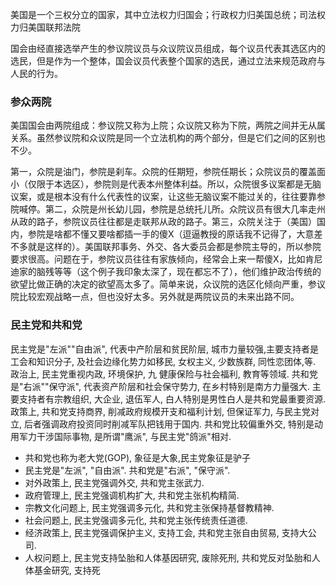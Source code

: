 美国是一个三权分立的国家，其中立法权力归国会；行政权力归美国总统；司法权力归美国联邦法院

国会由经直接选举产生的参议院议员与众议院议员组成，每个议员代表其选区内的选民，但是作为一个整体，国会议员代表整个国家的选民，通过立法来规范政府与人民的行为。



### 参众两院
美国国会由两院组成：参议院又称为上院；众议院又称为下院，两院之间并无从属关系。虽然参议院和众议院是同一个立法机构的两个部分，但是它们之间的区别也不少。

第一，众院是油门，参院是刹车。众院的任期短，参院任期长；众院议员的覆盖面小（仅限于本选区），参院则是代表本州整体利益。所以，众院很多议案都是无脑议案，或是根本没有什么代表性的议案，让这些无脑议案不能过关的，往往要靠参院喊停。第二，众院是州长幼儿园，参院是总统托儿所。众院议员有很大几率走州从政的路子，参院议员往往都是走联邦从政的路子。第三，众院关注于（美国）国内，参院是啥都不懂又要啥都插一手的傻X（逗逼教授的原话我不记得了，大意差不多就是这样的）。美国联邦事务、外交、各大委员会都是参院主导的，所以参院要求很高。问题在于，参院议员往往有家族倾向，经常会上来一帮傻X，比如肯尼迪家的脑残等等（这个例子我印象太深了，现在都忘不了），他们维护政治传统的欲望比做正确的决定的欲望高太多了。简单来说，众议院的选区化倾向严重，参议院比较宏观战略一点，但也没好太多。另外就是两院议员的未来出路不同。


### 民主党和共和党
民主党是"左派""自由派", 代表中产阶层和贫民阶层, 城市力量较强,主要支持者是工会和知识分子, 及社会边缘化势力如移民, 女权主义, 少数族群, 同性恋团体,等. 政治上, 民主党重视内政, 环境保护, 九 健康保险与社会福利, 教育等领域.
共和党是"右派""保守派", 代表资产阶层和社会保守势力, 在乡村特别是南方力量强大. 主要支持者有宗教组织, 大企业, 退伍军人, 白人特别是男性白人是共和党最重要资源. 政策上, 共和党支持商界, 削减政府规模开支和福利计划, 但保证军力, 与民主党对立, 后者强调政府投资同时削减军队把钱用于国内. 共和党比较偏重外交, 特别是动用军力干涉国际事物, 是所谓"鹰派", 与民主党"鸽派"相对.
* 共和党也称为老大党(GOP), 象征是大象,民主党象征是驴子
* 民主党是"左派", "自由派". 共和党是"右派", "保守派".
* 对外政策上, 民主党强调外交, 共和党主张武力.
* 政府管理上, 民主党强调机构扩大, 共和党主张机构精简.
* 宗教文化问题上, 民主党强调多元化, 共和党主张保持基督教精神.
* 社会问题上, 民主党强调多元化, 共和党主张传统责任道德.
* 经济政策上, 民主党强调保护主义, 支持工会, 共和党主张自由贸易, 支持大公司.
* 人权问题上, 民主党支持坠胎和人体基因研究, 废除死刑, 共和党反对坠胎和人体基金研究, 支持死